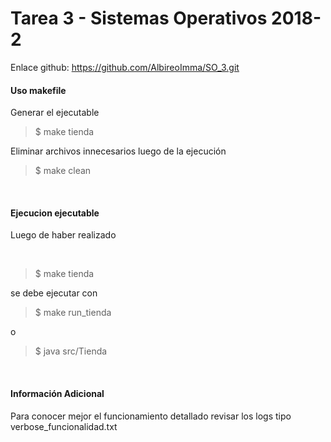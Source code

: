 # Tarea 3 - Sistemas Operativos 2018-2

Enlace github: https://github.com/AlbireoImma/SO_3.git <br/>

#### Uso makefile

Generar el ejecutable<br/>

> $ make tienda


Eliminar archivos innecesarios luego de la ejecución <br/>

> $ make clean

<br/>

#### Ejecucion ejecutable

Luego de haber realizado

<br/>

> $ make tienda


se debe ejecutar con

> $ make run_tienda

o

> $ java src/Tienda

<br/>

#### Información Adicional

Para conocer mejor el funcionamiento detallado revisar los logs tipo verbose_funcionalidad.txt